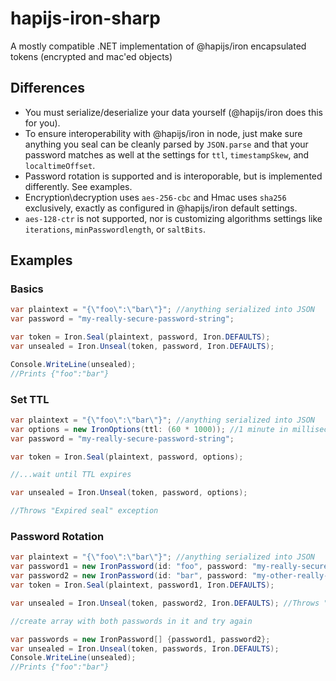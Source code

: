 # hapijs-iron-sharp
A mostly compatible .NET implementation of @hapijs/iron encapsulated tokens (encrypted and mac'ed objects)

## Differences

* You must serialize/deserialize your data yourself (@hapijs/iron does this for you).
* To ensure interoperability with @hapijs/iron in node, just make sure anything you seal can be cleanly parsed by `JSON.parse` and that your password matches as well at the settings for `ttl`, `timestampSkew`, and `localtimeOffset`.
* Password rotation is supported and is interoporable, but is implemented differently. See examples.
* Encryption\decryption uses `aes-256-cbc` and Hmac uses `sha256` exclusively, exactly as configured in @hapijs/iron default settings. 
* `aes-128-ctr` is not supported, nor is customizing algorithms settings like `iterations`, `minPasswordlength`, or `saltBits`.

## Examples

### Basics

```C#
var plaintext = "{\"foo\":\"bar\"}"; //anything serialized into JSON
var password = "my-really-secure-password-string";

var token = Iron.Seal(plaintext, password, Iron.DEFAULTS);
var unsealed = Iron.Unseal(token, password, Iron.DEFAULTS);

Console.WriteLine(unsealed);
//Prints {"foo":"bar"}
```
### Set TTL

```C#
var plaintext = "{\"foo\":\"bar\"}"; //anything serialized into JSON
var options = new IronOptions(ttl: (60 * 1000)); //1 minute in milliseconds
var password = "my-really-secure-password-string";

var token = Iron.Seal(plaintext, password, options);

//...wait until TTL expires

var unsealed = Iron.Unseal(token, password, options);

//Throws "Expired seal" exception
```

### Password Rotation

```C#
var plaintext = "{\"foo\":\"bar\"}"; //anything serialized into JSON
var password1 = new IronPassword(id: "foo", password: "my-really-secure-password-string");
var password2 = new IronPassword(id: "bar", password: "my-other-really-secure-password-string");
var token = Iron.Seal(plaintext, password1, Iron.DEFAULTS);

var unsealed = Iron.Unseal(token, password2, Iron.DEFAULTS); //Throws "Cannot find password foo" exception

//create array with both passwords in it and try again

var passwords = new IronPassword[] {password1, password2};
var unsealed = Iron.Unseal(token, passwords, Iron.DEFAULTS);
Console.WriteLine(unsealed);
//Prints {"foo":"bar"}

```
